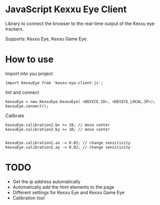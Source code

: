 JavaScript Kexxu Eye Client
===

Library to connect the browser to the real-time output of the Kexxu eye trackers.

Supports: Kexxu Eye, Kexxu Game Eye.


# How to use

Import into you project

```
import KexxuEye from 'kexxu-eye-client-js';
```

Init and connect

```
kexxuEye = new KexxuEye.KexxuEye( <DEVICE_ID>, <DEVICE_LOCAL_IP>);
kexxuEye.connect();
```

Calibrate

```
kexxuEye.calibration2.bx += 10; // move center
kexxuEye.calibration2.by += 10; // move center


kexxuEye.calibration2.ax -= 0.02; // change sensitivity
kexxuEye.calibration2.ay -= 0.02; // change sensitivity
```


# TODO

- Get the ip address automatically
- Automatically add the html elements to the page
- Different settings for Kexxu Eye and Kexxu Game Eye
- Calibration tool
